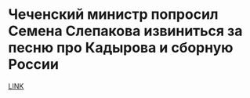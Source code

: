 # Чеченский министр попросил Семена Слепакова извиниться за песню про Кадырова и сборную России



[LINK](https://varlamov.ru/2962045.html)